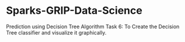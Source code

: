 # Sparks-GRIP-Data-Science
Prediction using Decision Tree 
Algorithm
Task 6: To Create the Decision Tree classifier and visualize it graphically. 
